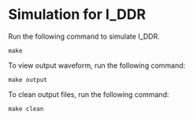 # Simulation for I_DDR

Run the following command to simulate I_DDR.

```
make
```

To view output waveform, run the following command:

```
make output
```

To clean output files, run the following command:

```
make clean
```